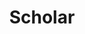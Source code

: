 ---
layout: list
type: category
title: Scholar
slug: scholar
sidebar: true
description: >
  All about Study
---